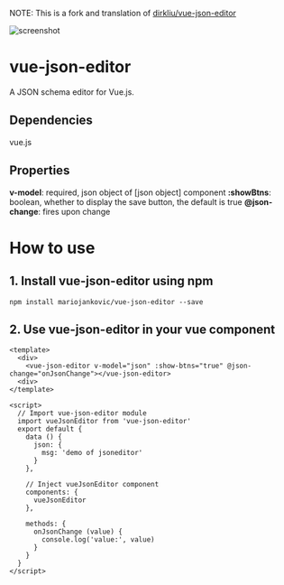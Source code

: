 NOTE: This is a fork and translation of [dirkliu/vue-json-editor](https://github.com/dirkliu/vue-json-editor)

![screenshot](https://i.imgur.com/r1QRchE.png)

# vue-json-editor
A JSON schema editor for Vue.js.

## Dependencies
vue.js

## Properties
**v-model**: required, json object of [json object] component 
**:showBtns**: boolean, whether to display the save button, the default is true 
**@json-change**: fires upon change

# How to use
## 1. Install vue-json-editor using npm
```
npm install mariojankovic/vue-json-editor --save
```
## 2. Use vue-json-editor in your vue component
```vue
<template>
  <div>
    <vue-json-editor v-model="json" :show-btns="true" @json-change="onJsonChange"></vue-json-editor>
  <div>
</template>

<script>
  // Import vue-json-editor module
  import vueJsonEditor from 'vue-json-editor'
  export default {
    data () {
      json: {
        msg: 'demo of jsoneditor'
      }
    },

    // Inject vueJsonEditor component
    components: {
      vueJsonEditor
    },

    methods: {
      onJsonChange (value) {
        console.log('value:', value)
      }
    }
  }
</script>
```
